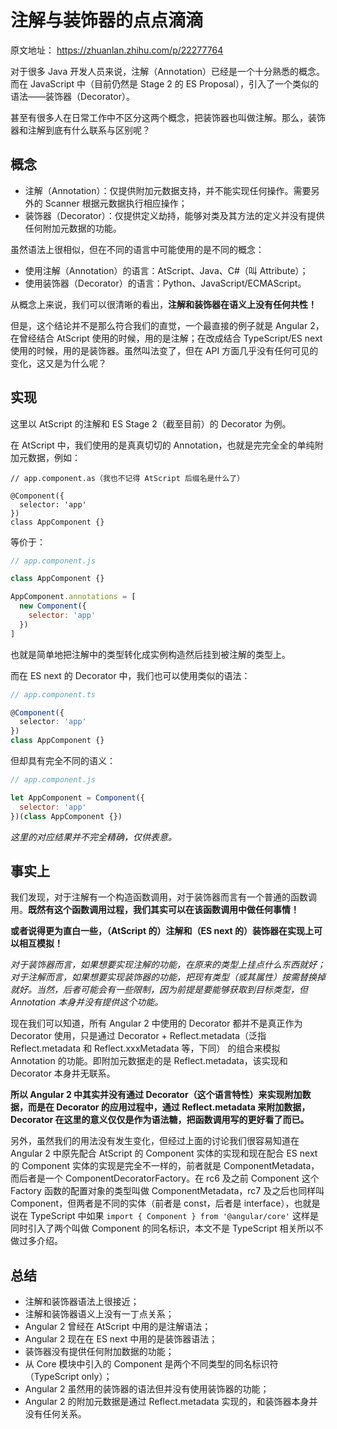 # 注解与装饰器的点点滴滴

原文地址： https://zhuanlan.zhihu.com/p/22277764


对于很多 Java 开发人员来说，注解（Annotation）已经是一个十分熟悉的概念。而在 JavaScript 中（目前仍然是 Stage 2 的 ES Proposal），引入了一个类似的语法——装饰器（Decorator）。

甚至有很多人在日常工作中不区分这两个概念，把装饰器也叫做注解。那么，装饰器和注解到底有什么联系与区别呢？

## 概念

+ 注解（Annotation）：仅提供附加元数据支持，并不能实现任何操作。需要另外的 Scanner 根据元数据执行相应操作；
+ 装饰器（Decorator）：仅提供定义劫持，能够对类及其方法的定义并没有提供任何附加元数据的功能。

虽然语法上很相似，但在不同的语言中可能使用的是不同的概念：

+ 使用注解（Annotation）的语言：AtScript、Java、C#（叫 Attribute）；
+ 使用装饰器（Decorator）的语言：Python、JavaScript/ECMAScript。

从概念上来说，我们可以很清晰的看出，**注解和装饰器在语义上没有任何共性！**

但是，这个结论并不是那么符合我们的直觉，一个最直接的例子就是 Angular 2，在曾经结合 AtScript 使用的时候，用的是注解；在改成结合 TypeScript/ES next 使用的时候，用的是装饰器。虽然叫法变了，但在 API 方面几乎没有任何可见的变化，这又是为什么呢？


## 实现

这里以 AtScript 的注解和 ES Stage 2（截至目前）的 Decorator 为例。

在 AtScript 中，我们使用的是真真切切的 Annotation，也就是完完全全的单纯附加元数据，例如：

```atscript
// app.component.as（我也不记得 AtScript 后缀名是什么了）

@Component({
  selector: 'app'
})
class AppComponent {} 
```

等价于：

```javascript
// app.component.js

class AppComponent {} 

AppComponent.annotations = [
  new Component({
    selector: 'app'
  })
]
```

也就是简单地把注解中的类型转化成实例构造然后挂到被注解的类型上。

而在 ES next 的 Decorator 中，我们也可以使用类似的语法：

```typescript
// app.component.ts

@Component({
  selector: 'app'
})
class AppComponent {} 
```

但却具有完全不同的语义：

```javascript
// app.component.js

let AppComponent = Component({
  selector: 'app'
})(class AppComponent {})
```

*这里的对应结果并不完全精确，仅供表意。*

## 事实上

我们发现，对于注解有一个构造函数调用，对于装饰器而言有一个普通的函数调用。**既然有这个函数调用过程，我们其实可以在该函数调用中做任何事情！**

**或者说得更为直白一些，（AtScript 的）注解和（ES next 的）装饰器在实现上可以相互模拟！**

*对于装饰器而言，如果想要实现注解的功能，在原来的类型上挂点什么东西就好；对于注解而言，如果想要实现装饰器的功能，把现有类型（或其属性）按需替换掉就好。当然，后者可能会有一些限制，因为前提是要能够获取到目标类型，但 Annotation 本身并没有提供这个功能。*

现在我们可以知道，所有 Angular 2 中使用的 Decorator 都并不是真正作为 Decorator 使用，只是通过 Decorator + Reflect.metadata（泛指 Reflect.metadata 和 Reflect.xxxMetadata 等，下同） 的组合来模拟 Annotation 的功能。即附加元数据走的是 Reflect.metadata，该实现和 Decorator 本身并无联系。

**所以 Angular 2 中其实并没有通过 Decorator（这个语言特性）来实现附加数据，而是在 Decorator 的应用过程中，通过 Reflect.metadata 来附加数据，Decorator 在这里的意义仅仅是作为语法糖，把函数调用写的更好看了而已。**

另外，虽然我们的用法没有发生变化，但经过上面的讨论我们很容易知道在 Angular 2 中原先配合 AtScript 的 Component 实体的实现和现在配合 ES next 的 Component 实体的实现是完全不一样的，前者就是 ComponentMetadata，而后者是一个 ComponentDecoratorFactory。在 rc6 及之前 Component 这个 Factory 函数的配置对象的类型叫做 ComponentMetadata，rc7 及之后也同样叫 Component，但两者是不同的实体（前者是 const，后者是 interface），也就是说在 TypeScript 中如果 `import { Component } from '@angular/core'` 这样是同时引入了两个叫做 Component 的同名标识，本文不是 TypeScript 相关所以不做过多介绍。


## 总结

+ 注解和装饰器语法上很接近；
+ 注解和装饰器语义上没有一丁点关系；
+ Angular 2 曾经在 AtScript 中用的是注解语法；
+ Angular 2 现在在 ES next 中用的是装饰器语法；
+ 装饰器没有提供任何附加数据的功能；
+ 从 Core 模块中引入的 Component 是两个不同类型的同名标识符（TypeScript only）；
+ Angular 2 虽然用的装饰器的语法但并没有使用装饰器的功能；
+ Angular 2 的附加元数据是通过 Reflect.metadata 实现的，和装饰器本身并没有任何关系。
